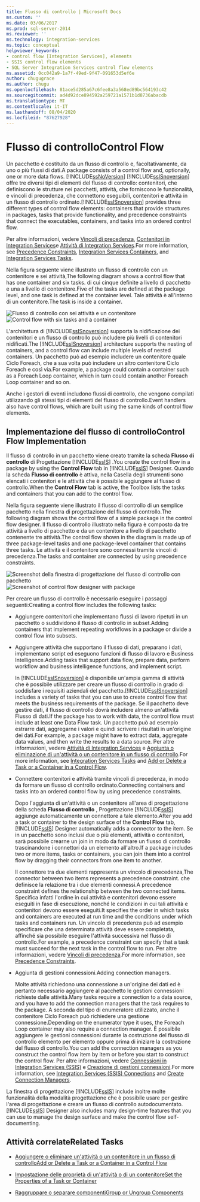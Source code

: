```yaml
---
title: Flusso di controllo | Microsoft Docs
ms.custom: ''
ms.date: 03/06/2017
ms.prod: sql-server-2014
ms.reviewer: ''
ms.technology: integration-services
ms.topic: conceptual
helpviewer_keywords:
- control flow [Integration Services], elements
- SSIS control flow elements
- SQL Server Integration Services control flow elements
ms.assetid: 0cc042a9-1a7f-49ed-9f47-091653d5ef6e
author: chugugrace
ms.author: chugu
ms.openlocfilehash: 81ace5d285a67c6fee8a3a568ed89bc564193c42
ms.sourcegitcommit: ad4d92dce894592a259721a1571b1d8736abacdb
ms.translationtype: MT
ms.contentlocale: it-IT
ms.lasthandoff: 08/04/2020
ms.locfileid: "87627928"
---
```

# <a name="control-flow"></a><span data-ttu-id="72f39-102">Flusso di controllo</span><span class="sxs-lookup"><span data-stu-id="72f39-102">Control Flow</span></span>
  <span data-ttu-id="72f39-103">Un pacchetto è costituito da un flusso di controllo e, facoltativamente, da uno o più flussi di dati.</span><span class="sxs-lookup"><span data-stu-id="72f39-103">A package consists of a control flow and, optionally, one or more data flows.</span></span> [!INCLUDE[ssNoVersion](../../includes/ssnoversion-md.md)] <span data-ttu-id="72f39-104">[!INCLUDE[ssISnoversion](../../../includes/ssisnoversion-md.md)] offre tre diversi tipi di elementi del flusso di controllo: contenitori, che definiscono le strutture nei pacchetti, attività, che forniscono le funzionalità, e vincoli di precedenza, che connettono eseguibili, contenitori e attività in un flusso di controllo ordinato.</span><span class="sxs-lookup"><span data-stu-id="72f39-104">[!INCLUDE[ssISnoversion](../../../includes/ssisnoversion-md.md)] provides three different types of control flow elements: containers that provide structures in packages, tasks that provide functionality, and precedence constraints that connect the executables, containers, and tasks into an ordered control flow.</span></span>

 <span data-ttu-id="72f39-105">Per altre informazioni, vedere [Vincoli di precedenza](precedence-constraints.md), [Contenitori in Integration Services](integration-services-containers.md)e [Attività di Integration Services](integration-services-tasks.md).</span><span class="sxs-lookup"><span data-stu-id="72f39-105">For more information, see [Precedence Constraints](precedence-constraints.md), [Integration Services Containers](integration-services-containers.md), and [Integration Services Tasks](integration-services-tasks.md).</span></span>

 <span data-ttu-id="72f39-106">Nella figura seguente viene illustrato un flusso di controllo con un contenitore e sei attività,</span><span class="sxs-lookup"><span data-stu-id="72f39-106">The following diagram shows a control flow that has one container and six tasks.</span></span> <span data-ttu-id="72f39-107">di cui cinque definite a livello di pacchetto e una a livello di contenitore.</span><span class="sxs-lookup"><span data-stu-id="72f39-107">Five of the tasks are defined at the package level, and one task is defined at the container level.</span></span> <span data-ttu-id="72f39-108">Tale attività è all'interno di un contenitore.</span><span class="sxs-lookup"><span data-stu-id="72f39-108">The task is inside a container.</span></span>

 <span data-ttu-id="72f39-109">![Flusso di controllo con sei attività e un contenitore](../media/ssis-controlflowelmt.gif "Flusso di controllo con sei attività e un contenitore")</span><span class="sxs-lookup"><span data-stu-id="72f39-109">![Control flow with six tasks and a container](../media/ssis-controlflowelmt.gif "Control flow with six tasks and a container")</span></span>

 <span data-ttu-id="72f39-110">L'architettura di [!INCLUDE[ssISnoversion](../../../includes/ssisnoversion-md.md)] supporta la nidificazione dei contenitori e un flusso di controllo può includere più livelli di contenitori nidificati.</span><span class="sxs-lookup"><span data-stu-id="72f39-110">The [!INCLUDE[ssISnoversion](../../../includes/ssisnoversion-md.md)] architecture supports the nesting of containers, and a control flow can include multiple levels of nested containers.</span></span> <span data-ttu-id="72f39-111">Un pacchetto può ad esempio includere un contenitore quale Ciclo Foreach, che a sua volta può includere un altro contenitore Ciclo Foreach e così via.</span><span class="sxs-lookup"><span data-stu-id="72f39-111">For example, a package could contain a container such as a Foreach Loop container, which in turn could contain another Foreach Loop container and so on.</span></span>

 <span data-ttu-id="72f39-112">Anche i gestori di eventi includono flussi di controllo, che vengono compilati utilizzando gli stessi tipi di elementi del flusso di controllo.</span><span class="sxs-lookup"><span data-stu-id="72f39-112">Event handlers also have control flows, which are built using the same kinds of control flow elements.</span></span>

## <a name="control-flow-implementation"></a><span data-ttu-id="72f39-113">Implementazione del flusso di controllo</span><span class="sxs-lookup"><span data-stu-id="72f39-113">Control Flow Implementation</span></span>
 <span data-ttu-id="72f39-114">Il flusso di controllo in un pacchetto viene creato tramite la scheda **Flusso di controllo** di Progettazione [!INCLUDE[ssIS](../../../includes/ssis-md.md)] .</span><span class="sxs-lookup"><span data-stu-id="72f39-114">You create the control flow in a package by using the **Control Flow** tab in [!INCLUDE[ssIS](../../../includes/ssis-md.md)] Designer.</span></span> <span data-ttu-id="72f39-115">Quando la scheda **Flusso di controllo** è attiva, nella Casella degli strumenti sono elencati i contenitori e le attività che è possibile aggiungere al flusso di controllo.</span><span class="sxs-lookup"><span data-stu-id="72f39-115">When the **Control Flow** tab is active, the Toolbox lists the tasks and containers that you can add to the control flow.</span></span>

 <span data-ttu-id="72f39-116">Nella figura seguente viene illustrato il flusso di controllo di un semplice pacchetto nella finestra di progettazione del flusso di controllo.</span><span class="sxs-lookup"><span data-stu-id="72f39-116">The following diagram shows the control flow of a simple package in the control flow designer.</span></span> <span data-ttu-id="72f39-117">Il flusso di controllo illustrato nella figura è composto da tre attività a livello di pacchetto e da un contenitore a livello di pacchetto contenente tre attività.</span><span class="sxs-lookup"><span data-stu-id="72f39-117">The control flow shown in the diagram is made up of three package-level tasks and one package-level container that contains three tasks.</span></span> <span data-ttu-id="72f39-118">Le attività e il contenitore sono connessi tramite vincoli di precedenza.</span><span class="sxs-lookup"><span data-stu-id="72f39-118">The tasks and container are connected by using precedence constraints.</span></span>

 <span data-ttu-id="72f39-119">![Screenshot della finestra di progettazione del flusso di controllo con pacchetto](../media/samplecontrolflow.gif "Screenshot della finestra di progettazione del flusso di controllo con pacchetto")</span><span class="sxs-lookup"><span data-stu-id="72f39-119">![Screenshot of control flow designer with package](../media/samplecontrolflow.gif "Screenshot of control flow designer with package")</span></span>

 <span data-ttu-id="72f39-120">Per creare un flusso di controllo è necessario eseguire i passaggi seguenti:</span><span class="sxs-lookup"><span data-stu-id="72f39-120">Creating a control flow includes the following tasks:</span></span>

-   <span data-ttu-id="72f39-121">Aggiungere contenitori che implementano flussi di lavoro ripetuti in un pacchetto o suddividono il flusso di controllo in subset.</span><span class="sxs-lookup"><span data-stu-id="72f39-121">Adding containers that implement repeating workflows in a package or divide a control flow into subsets.</span></span>

-   <span data-ttu-id="72f39-122">Aggiungere attività che supportano il flusso di dati, preparano i dati, implementano script ed eseguono funzioni di flusso di lavoro e Business Intelligence.</span><span class="sxs-lookup"><span data-stu-id="72f39-122">Adding tasks that support data flow, prepare data, perform workflow and business intelligence functions, and implement script.</span></span>

     <span data-ttu-id="72f39-123">In [!INCLUDE[ssISnoversion](../../../includes/ssisnoversion-md.md)] è disponibile un'ampia gamma di attività che è possibile utilizzare per creare un flusso di controllo in grado di soddisfare i requisiti aziendali del pacchetto.</span><span class="sxs-lookup"><span data-stu-id="72f39-123">[!INCLUDE[ssISnoversion](../../../includes/ssisnoversion-md.md)] includes a variety of tasks that you can use to create control flow that meets the business requirements of the package.</span></span> <span data-ttu-id="72f39-124">Se il pacchetto deve gestire dati, il flusso di controllo dovrà includere almeno un'attività Flusso di dati.</span><span class="sxs-lookup"><span data-stu-id="72f39-124">If the package has to work with data, the control flow must include at least one Data Flow task.</span></span> <span data-ttu-id="72f39-125">Un pacchetto può ad esempio estrarre dati, aggregarne i valori e quindi scrivere i risultati in un'origine dei dati.</span><span class="sxs-lookup"><span data-stu-id="72f39-125">For example, a package might have to extract data, aggregate data values, and then write the results to a data source.</span></span>  <span data-ttu-id="72f39-126">Per altre informazioni, vedere [Attività di Integration Services](integration-services-tasks.md) e [Aggiunta o eliminazione di un'attività o un contenitore in un flusso di controllo](add-or-delete-a-task-or-a-container-in-a-control-flow.md).</span><span class="sxs-lookup"><span data-stu-id="72f39-126">For more information, see [Integration Services Tasks](integration-services-tasks.md) and [Add or Delete a Task or a Container in a Control Flow](add-or-delete-a-task-or-a-container-in-a-control-flow.md).</span></span>

-   <span data-ttu-id="72f39-127">Connettere contenitori e attività tramite vincoli di precedenza, in modo da formare un flusso di controllo ordinato.</span><span class="sxs-lookup"><span data-stu-id="72f39-127">Connecting containers and tasks into an ordered control flow by using precedence constraints.</span></span>

     <span data-ttu-id="72f39-128">Dopo l'aggiunta di un'attività o un contenitore all'area di progettazione della scheda **Flusso di controllo** , Progettazione [!INCLUDE[ssIS](../../../includes/ssis-md.md)] aggiunge automaticamente un connettore a tale elemento.</span><span class="sxs-lookup"><span data-stu-id="72f39-128">After you add a task or container to the design surface of the **Control Flow** tab, [!INCLUDE[ssIS](../../../includes/ssis-md.md)] Designer automatically adds a connector to the item.</span></span> <span data-ttu-id="72f39-129">Se in un pacchetto sono inclusi due o più elementi, attività o contenitori, sarà possibile crearne un join in modo da formare un flusso di controllo trascinandone i connettori da un elemento all'altro.</span><span class="sxs-lookup"><span data-stu-id="72f39-129">If a package includes two or more items, tasks or containers, you can join them into a control flow by dragging their connectors from one item to another.</span></span>

     <span data-ttu-id="72f39-130">Il connettore tra due elementi rappresenta un vincolo di precedenza,</span><span class="sxs-lookup"><span data-stu-id="72f39-130">The connector between two items represents a precedence constraint.</span></span> <span data-ttu-id="72f39-131">che definisce la relazione tra i due elementi connessi.</span><span class="sxs-lookup"><span data-stu-id="72f39-131">A precedence constraint defines the relationship between the two connected items.</span></span> <span data-ttu-id="72f39-132">Specifica infatti l'ordine in cui attività e contenitori devono essere eseguiti in fase di esecuzione, nonché le condizioni in cui tali attività e contenitori devono essere eseguiti.</span><span class="sxs-lookup"><span data-stu-id="72f39-132">It specifies the order in which tasks and containers are executed at run time and the conditions under which tasks and containers run.</span></span> <span data-ttu-id="72f39-133">Un vincolo di precedenza può ad esempio specificare che una determinata attività deve essere completata, affinché sia possibile eseguire l'attività successiva nel flusso di controllo.</span><span class="sxs-lookup"><span data-stu-id="72f39-133">For example, a precedence constraint can specify that a task must succeed for the next task in the control flow to run.</span></span> <span data-ttu-id="72f39-134">Per altre informazioni, vedere [Vincoli di precedenza](precedence-constraints.md).</span><span class="sxs-lookup"><span data-stu-id="72f39-134">For more information, see [Precedence Constraints](precedence-constraints.md).</span></span>

-   <span data-ttu-id="72f39-135">Aggiunta di gestioni connessioni.</span><span class="sxs-lookup"><span data-stu-id="72f39-135">Adding connection managers.</span></span>

     <span data-ttu-id="72f39-136">Molte attività richiedono una connessione a un'origine dei dati ed è pertanto necessario aggiungere al pacchetto le gestioni connessioni richieste dalle attività.</span><span class="sxs-lookup"><span data-stu-id="72f39-136">Many tasks require a connection to a data source, and you have to add the connection managers that the task requires to the package.</span></span> <span data-ttu-id="72f39-137">A seconda del tipo di enumeratore utilizzato, anche il contenitore Ciclo Foreach può richiedere una gestione connessione.</span><span class="sxs-lookup"><span data-stu-id="72f39-137">Depending on the enumerator type it uses, the Foreach Loop container may also require a connection manager.</span></span> <span data-ttu-id="72f39-138">È possibile aggiungere le gestioni connessioni durante la costruzione del flusso di controllo elemento per elemento oppure prima di iniziare la costruzione del flusso di controllo.</span><span class="sxs-lookup"><span data-stu-id="72f39-138">You can add the connection managers as you construct the control flow item by item or before you start to construct the control flow.</span></span> <span data-ttu-id="72f39-139">Per altre informazioni, vedere [Connessioni in Integration Services &#40;SSIS&#41;](../connection-manager/integration-services-ssis-connections.md) e [Creazione di gestioni connessioni](../create-connection-managers.md).</span><span class="sxs-lookup"><span data-stu-id="72f39-139">For more information, see [Integration Services &#40;SSIS&#41; Connections](../connection-manager/integration-services-ssis-connections.md) and [Create Connection Managers](../create-connection-managers.md).</span></span>

 <span data-ttu-id="72f39-140">La finestra di progettazione [!INCLUDE[ssIS](../../../includes/ssis-md.md)] include inoltre molte funzionalità della modalità progettazione che è possibile usare per gestire l'area di progettazione e creare un flusso di controllo autodocumentato.</span><span class="sxs-lookup"><span data-stu-id="72f39-140">[!INCLUDE[ssIS](../../../includes/ssis-md.md)] Designer also includes many design-time features that you can use to manage the design surface and make the control flow self-documenting.</span></span>

## <a name="related-tasks"></a><span data-ttu-id="72f39-141">Attività correlate</span><span class="sxs-lookup"><span data-stu-id="72f39-141">Related Tasks</span></span>

-   [<span data-ttu-id="72f39-142">Aggiungere o eliminare un'attività o un contenitore in un flusso di controllo</span><span class="sxs-lookup"><span data-stu-id="72f39-142">Add or Delete a Task or a Container in a Control Flow</span></span>](add-or-delete-a-task-or-a-container-in-a-control-flow.md)

-   [<span data-ttu-id="72f39-143">Impostazione delle proprietà di un'attività o di un contenitore</span><span class="sxs-lookup"><span data-stu-id="72f39-143">Set the Properties of a Task or Container</span></span>](../set-the-properties-of-a-task-or-container.md)

-   [<span data-ttu-id="72f39-144">Raggruppare o separare componenti</span><span class="sxs-lookup"><span data-stu-id="72f39-144">Group or Ungroup Components</span></span>](../group-or-ungroup-components.md)


